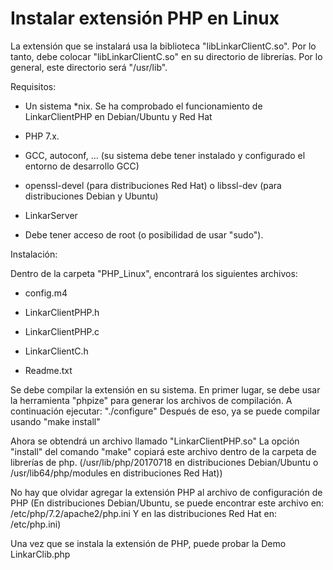 # Instalar extensión PHP en Linux


La extensión que se instalará usa la biblioteca "libLinkarClientC.so".
Por lo tanto, debe colocar "libLinkarClientC.so" en su directorio de librerías. Por lo general, este directorio será "/usr/lib".

Requisitos:

- Un sistema *nix. Se ha comprobado el funcionamiento de LinkarClientPHP en Debian/Ubuntu y Red Hat

- PHP 7.x.

- GCC, autoconf, ... (su sistema debe tener instalado y configurado el entorno de desarrollo GCC)

- openssl-devel (para distribuciones Red Hat) o libssl-dev (para distribuciones Debian y Ubuntu)

- LinkarServer

- Debe tener acceso de root (o posibilidad de usar "sudo").

Instalación:

Dentro de la carpeta "PHP_Linux", encontrará los siguientes archivos:

- config.m4

- LinkarClientPHP.h

- LinkarClientPHP.c

- LinkarClientC.h

- Readme.txt

Se debe compilar la extensión en su sistema.
En primer lugar, se debe usar la herramienta "phpize" para generar los archivos de compilación.
A continuación ejecutar: "./configure"
Después de eso, ya se puede compilar usando "make install"

Ahora se obtendrá un archivo llamado "LinkarClientPHP.so"
La opción "install" del comando "make" copiará este archivo dentro de la carpeta de librerías de php.
 (/usr/lib/php/20170718 en distribuciones Debian/Ubuntu o /usr/lib64/php/modules en distribuciones Red Hat)) 

No hay que olvidar agregar la extensión PHP al archivo de configuración de PHP
(En distribuciones Debian/Ubuntu, se puede encontrar este archivo en: /etc/php/7.2/apache2/php.ini Y en las distribuciones Red Hat en: /etc/php.ini)

Una vez que se instala la extensión de PHP, puede probar la Demo LinkarClib.php
